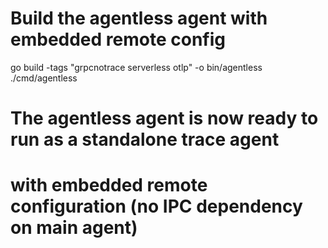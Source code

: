 # Build the agentless agent with embedded remote config
go build -tags "grpcnotrace serverless otlp" -o bin/agentless ./cmd/agentless

# The agentless agent is now ready to run as a standalone trace agent
# with embedded remote configuration (no IPC dependency on main agent)

